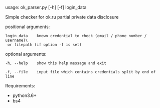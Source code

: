 usage: ok_parser.py [-h] [-f] login_data

Simple checker for ok.ru partial private data disclosure

positional arguments:

    login_data    known credential to check (email / phone number / username)\
     or filepath (if option -f is set)

optional arguments:

    -h, --help    show this help message and exit 

    -f, --file    input file which contains credentials split by end of line

Requirements:
  - python3.6+
  - bs4
